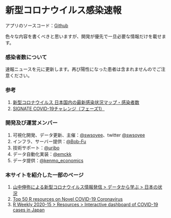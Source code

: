 # 新型コロナウイルス感染速報

アプリのソースコード：[Github](https://github.com/swsoyee/2019-ncov-japan)

色々な内容を書くべきと思いますが、開発が優先で一旦必要な情報だけを載せます。

### 感染者数について

速報ニュースを元に更新します。再び陽性になった患者は含まれませんのでご注意ください。

### 参考

1. [新型コロナウイルス 日本国内の最新感染状況マップ・感染者数
](https://newsdigest.jp/pages/coronavirus/)
2. [SIGNATE COVID-19チャレンジ（フェーズ1）](https://signate.jp/competitions/260/discussions/20200319161135-59)

### 開発及び運営メンバー

1. 可視化開発、データ更新、主催：[@swsoyee](https://github.com/swsoyee/2019-ncov-japan)、twitter [@swsoyee](https://twitter.com/swsoyee)
2. インフラ、サーバー提供：[@Bob-Fu](https://github.com/Bob-FU)
3. 技術サポート：[@uribo](https://github.com/uribo)
4. データ自動化実装：[@emckk](https://github.com/emc-kk)
5. データ提供：[@kenmo_economics](https://twitter.com/kenmo_economics)

### 本サイトを紹介した一部のページ

1. [山中伸弥による新型コロナウイルス情報発信 > データから学ぶ > 日本の状況](https://www.covid19-yamanaka.com/cont3/16.html)  
2. [Top 50 R resources on Novel COVID-19 Coronavirus](https://towardsdatascience.com/top-5-r-resources-on-covid-19-coronavirus-1d4c8df6d85f)
3. [R Weekly 2020-15 > Resources > Interactive dashboard of COVID-19 cases in Japan](https://rweekly.org/2020-15.html#Resources)
